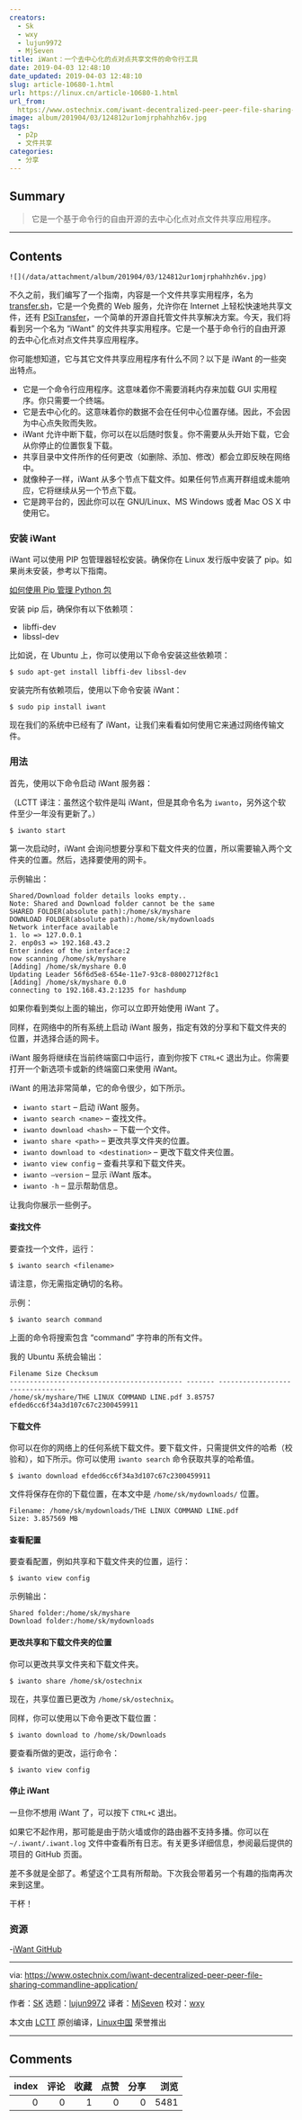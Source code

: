 ```yaml
---
creators:
  - Sk
  - wxy
  - lujun9972
  - MjSeven
title: iWant：一个去中心化的点对点共享文件的命令行工具
date: 2019-04-03 12:48:10
date_updated: 2019-04-03 12:48:10
slug: article-10680-1.html
url: https://linux.cn/article-10680-1.html
url_from: 
  https://www.ostechnix.com/iwant-decentralized-peer-peer-file-sharing-commandline-application/
image: album/201904/03/124812ur1omjrphahhzh6v.jpg
tags:
  - p2p
  - 文件共享
categories:
  - 分享
---
```


## Summary

> 它是一个基于命令行的自由开源的去中心化点对点文件共享应用程序。

***

<!-- more -->

## Contents

`![](/data/attachment/album/201904/03/124812ur1omjrphahhzh6v.jpg)`

不久之前，我们编写了一个指南，内容是一个文件共享实用程序，名为 [transfer.sh](https://www.ostechnix.com/easy-fast-way-share-files-internet-command-line/)，它是一个免费的 Web 服务，允许你在 Internet 上轻松快速地共享文件，还有 [PSiTransfer](https://www.ostechnix.com/psitransfer-simple-open-source-self-hosted-file-sharing-solution/)，一个简单的开源自托管文件共享解决方案。今天，我们将看到另一个名为 “iWant” 的文件共享实用程序。它是一个基于命令行的自由开源的去中心化点对点文件共享应用程序。

你可能想知道，它与其它文件共享应用程序有什么不同？以下是 iWant 的一些突出特点。

* 它是一个命令行应用程序。这意味着你不需要消耗内存来加载 GUI 实用程序。你只需要一个终端。
* 它是去中心化的。这意味着你的数据不会在任何中心位置存储。因此，不会因为中心点失败而失败。
* iWant 允许中断下载，你可以在以后随时恢复。你不需要从头开始下载，它会从你停止的位置恢复下载。
* 共享目录中文件所作的任何更改（如删除、添加、修改）都会立即反映在网络中。
* 就像种子一样，iWant 从多个节点下载文件。如果任何节点离开群组或未能响应，它将继续从另一个节点下载。
* 它是跨平台的，因此你可以在 GNU/Linux、MS Windows 或者 Mac OS X 中使用它。

### 安装 iWant

iWant 可以使用 PIP 包管理器轻松安装。确保你在 Linux 发行版中安装了 pip。如果尚未安装，参考以下指南。

[如何使用 Pip 管理 Python 包](https://www.ostechnix.com/manage-python-packages-using-pip/)

安装 pip 后，确保你有以下依赖项：

* libffi-dev
* libssl-dev

比如说，在 Ubuntu 上，你可以使用以下命令安装这些依赖项：

```shell
$ sudo apt-get install libffi-dev libssl-dev
```

安装完所有依赖项后，使用以下命令安装 iWant：

```shell
$ sudo pip install iwant
```

现在我们的系统中已经有了 iWant，让我们来看看如何使用它来通过网络传输文件。

### 用法

首先，使用以下命令启动 iWant 服务器：

（LCTT 译注：虽然这个软件是叫 iWant，但是其命令名为 `iwanto`，另外这个软件至少一年没有更新了。）

```shell
$ iwanto start
```

第一次启动时，iWant 会询问想要分享和下载文件夹的位置，所以需要输入两个文件夹的位置。然后，选择要使用的网卡。

示例输出：

```shell
Shared/Download folder details looks empty..
Note: Shared and Download folder cannot be the same
SHARED FOLDER(absolute path):/home/sk/myshare
DOWNLOAD FOLDER(absolute path):/home/sk/mydownloads
Network interface available
1. lo => 127.0.0.1
2. enp0s3 => 192.168.43.2
Enter index of the interface:2
now scanning /home/sk/myshare
[Adding] /home/sk/myshare 0.0
Updating Leader 56f6d5e8-654e-11e7-93c8-08002712f8c1
[Adding] /home/sk/myshare 0.0
connecting to 192.168.43.2:1235 for hashdump
```

如果你看到类似上面的输出，你可以立即开始使用 iWant 了。

同样，在网络中的所有系统上启动 iWant 服务，指定有效的分享和下载文件夹的位置，并选择合适的网卡。

iWant 服务将继续在当前终端窗口中运行，直到你按下 `CTRL+C` 退出为止。你需要打开一个新选项卡或新的终端窗口来使用 iWant。

iWant 的用法非常简单，它的命令很少，如下所示。

* `iwanto start` – 启动 iWant 服务。
* `iwanto search <name>` – 查找文件。
* `iwanto download <hash>` – 下载一个文件。
* `iwanto share <path>` – 更改共享文件夹的位置。
* `iwanto download to <destination>` – 更改下载文件夹位置。
* `iwanto view config` – 查看共享和下载文件夹。
* `iwanto –version` – 显示 iWant 版本。
* `iwanto -h` – 显示帮助信息。

让我向你展示一些例子。

#### 查找文件

要查找一个文件，运行：

```shell
$ iwanto search <filename>
```

请注意，你无需指定确切的名称。

示例：

```shell
$ iwanto search command
```

上面的命令将搜索包含 “command” 字符串的所有文件。

我的 Ubuntu 系统会输出：

```shell
Filename Size Checksum
------------------------------------------- ------- --------------------------------
/home/sk/myshare/THE LINUX COMMAND LINE.pdf 3.85757 efded6cc6f34a3d107c67c2300459911
```

#### 下载文件

你可以在你的网络上的任何系统下载文件。要下载文件，只需提供文件的哈希（校验和），如下所示。你可以使用 `iwanto search` 命令获取共享的哈希值。

```shell
$ iwanto download efded6cc6f34a3d107c67c2300459911
```

文件将保存在你的下载位置，在本文中是 `/home/sk/mydownloads/` 位置。

```shell
Filename: /home/sk/mydownloads/THE LINUX COMMAND LINE.pdf
Size: 3.857569 MB
```

#### 查看配置

要查看配置，例如共享和下载文件夹的位置，运行：

```shell
$ iwanto view config
```

示例输出：

```shell
Shared folder:/home/sk/myshare
Download folder:/home/sk/mydownloads
```

#### 更改共享和下载文件夹的位置

你可以更改共享文件夹和下载文件夹。

```shell
$ iwanto share /home/sk/ostechnix
```

现在，共享位置已更改为 `/home/sk/ostechnix`。

同样，你可以使用以下命令更改下载位置：

```shell
$ iwanto download to /home/sk/Downloads
```

要查看所做的更改，运行命令：

```shell
$ iwanto view config
```

#### 停止 iWant

一旦你不想用 iWant 了，可以按下 `CTRL+C` 退出。

如果它不起作用，那可能是由于防火墙或你的路由器不支持多播。你可以在 `~/.iwant/.iwant.log` 文件中查看所有日志。有关更多详细信息，参阅最后提供的项目的 GitHub 页面。

差不多就是全部了。希望这个工具有所帮助。下次我会带着另一个有趣的指南再次来到这里。

干杯！

### 资源

-[iWant GitHub](https://github.com/nirvik/iWant)

---

via: <https://www.ostechnix.com/iwant-decentralized-peer-peer-file-sharing-commandline-application/>

作者：[SK](https://www.ostechnix.com/author/sk/) 选题：[lujun9972](https://github.com/lujun9972) 译者：[MjSeven](https://github.com/MjSeven) 校对：[wxy](https://github.com/wxy)

本文由 [LCTT](https://github.com/LCTT/TranslateProject) 原创编译，[Linux中国](https://linux.cn/) 荣誉推出

***

## Comments


|   index |   评论 |   收藏 |   点赞 |   分享 |   浏览 |
|--------:|-------:|-------:|-------:|-------:|-------:|
|       0 |      0 |      1 |      0 |      0 |   5481 |
